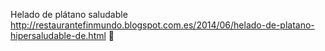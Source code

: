 Helado de plátano saludable	http://restaurantefinmundo.blogspot.com.es/2014/06/helado-de-platano-hipersaludable-de.html	
਍